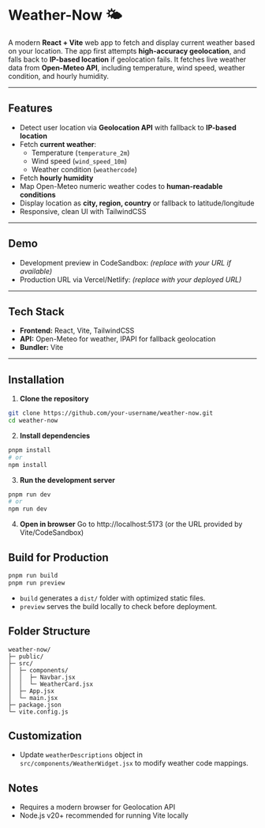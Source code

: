 # Weather-Now 🌤️

A modern **React + Vite** web app to fetch and display current weather based on your location. The app first attempts **high-accuracy geolocation**, and falls back to **IP-based location** if geolocation fails. It fetches live weather data from **Open-Meteo API**, including temperature, wind speed, weather condition, and hourly humidity.  

---

## Features

- Detect user location via **Geolocation API** with fallback to **IP-based location**  
- Fetch **current weather**:  
  - Temperature (`temperature_2m`)  
  - Wind speed (`wind_speed_10m`)  
  - Weather condition (`weathercode`)  
- Fetch **hourly humidity**  
- Map Open-Meteo numeric weather codes to **human-readable conditions**  
- Display location as **city, region, country** or fallback to latitude/longitude  
- Responsive, clean UI with TailwindCSS  

---

## Demo

- Development preview in CodeSandbox: *(replace with your URL if available)*  
- Production URL via Vercel/Netlify: *(replace with your deployed URL)*  

---

## Tech Stack

- **Frontend:** React, Vite, TailwindCSS  
- **API:** Open-Meteo for weather, IPAPI for fallback geolocation  
- **Bundler:** Vite  

---

## Installation

1. **Clone the repository**
```bash
git clone https://github.com/your-username/weather-now.git
cd weather-now
```
2. **Install dependencies**
```bash
pnpm install
# or
npm install
```
3. **Run the development server**
```bash
pnpm run dev
# or
npm run dev
```
4. **Open in browser**
Go to http://localhost:5173 (or the URL provided by Vite/CodeSandbox)

## Build for Production
```bash
pnpm run build
pnpm run preview
```
* `build` generates a `dist/` folder with optimized static files.
* `preview` serves the build locally to check before deployment.
## Folder Structure

```cshap
weather-now/
├─ public/
├─ src/
│  ├─ components/
│  │  ├─ Navbar.jsx
│  │  └─ WeatherCard.jsx
│  ├─ App.jsx
│  └─ main.jsx
├─ package.json
└─ vite.config.js
```

## Customization
* Update `weatherDescriptions` object in `src/components/WeatherWidget.jsx` to modify weather code mappings.
## Notes
* Requires a modern browser for Geolocation API
* Node.js v20+ recommended for running Vite locally
